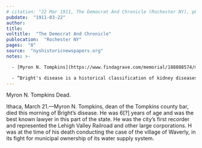 ```yaml
---
# citation: "22 Mar 1911, The Democrat And Chronicle (Rochester NY), p8, nyshistoricnewspapers.org"
pubdate:  "1911-03-22"
author: 
title: 
voltitle:  "The Democrat And Chronicle"
publocation:  "Rochester NY"
pages:  "8"
source:  "nyshistoricnewspapers.org"
notes: >-

  - [Myron N. Tompkins](https://www.findagrave.com/memorial/188088574/myron-n-tompkins) (1859 to 21 Mar 1911). 

  - “Bright's disease is a historical classification of kidney diseases that are described in modern medicine as acute or chronic nephritis. It was characterized by swelling and the presence of albumin in the urine, and was frequently accompanied by high blood pressure and heart disease. …It is now known that Bright's disease is caused by a wide and diverse range of kidney diseases; thus, the term Bright's disease is retained strictly for historical application. The disease was diagnosed frequently in diabetic patients; at least some of these cases would probably correspond to a modern diagnosis of diabetic nephropathy.” ([Bright's Disease](https://en.wikipedia.org/wiki/Bright%27s_disease), Wikipedia.org.) 
---
```

 
Myron N. Tompkins Dead.

Ithaca, March 21.—Myron N. Tompkins, dean of the Tompkins county bar, died this morning of Bright’s disease. He was 6[?] years of age and was the best known lawyer in this part of the state. He was the city’s first recorder and represented the Lehigh Valley Railroad and other large corporations. H was at the time of his death conducting the case of the village of Waverly, in its fight for municipal ownership of its water supply system. 


